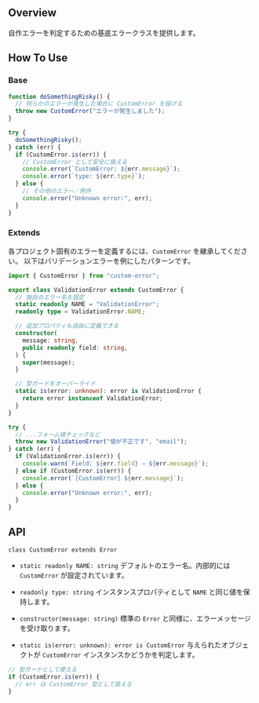 ## Overview

自作エラーを判定するための基底エラークラスを提供します。

## How To Use

### Base

```typescript
function doSomethingRisky() {
  // 何らかのエラーが発生した場合に CustomError を投げる
  throw new CustomError("エラーが発生しました");
}

try {
  doSomethingRisky();
} catch (err) {
  if (CustomError.is(err)) {
    // CustomError として安全に扱える
    console.error(`CustomError: ${err.message}`);
    console.error(`type: ${err.type}`);
  } else {
    // その他のエラー／例外
    console.error("Unknown error:", err);
  }
}
```

### Extends

各プロジェクト固有のエラーを定義するには、`CustomError` を継承してください。
以下はバリデーションエラーを例にしたパターンです。

```typescript
import { CustomError } from "custom-error";

export class ValidationError extends CustomError {
  // 独自のエラー名を設定
  static readonly NAME = "ValidationError";
  readonly type = ValidationError.NAME;

  // 追加プロパティも自由に定義できる
  constructor(
    message: string,
    public readonly field: string,
  ) {
    super(message);
  }

  // 型ガードをオーバーライド
  static is(error: unknown): error is ValidationError {
    return error instanceof ValidationError;
  }
}
```

```typescript
try {
  // ...フォーム値チェックなど
  throw new ValidationError("値が不正です", "email");
} catch (err) {
  if (ValidationError.is(err)) {
    console.warn(`Field: ${err.field} — ${err.message}`);
  } else if (CustomError.is(err)) {
    console.error(`[CustomError] ${err.message}`);
  } else {
    console.error("Unknown error:", err);
  }
}
```

## API

`class CustomError extends Error`

- `static readonly NAME: string`
  デフォルトのエラー名。内部的には `CustomError` が設定されています。

- `readonly type: string`
  インスタンスプロパティとして `NAME` と同じ値を保持します。

- `constructor(message: string)`
  標準の `Error` と同様に、エラーメッセージを受け取ります。

- `static is(error: unknown): error is CustomError`
  与えられたオブジェクトが `CustomError` インスタンスかどうかを判定します。

```typescript
// 型ガードとして使える
if (CustomError.is(err)) {
  // err は CustomError 型として扱える
}
```
